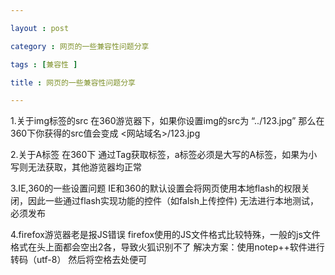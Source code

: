 ```yaml
---

layout : post

category : 网页的一些兼容性问题分享

tags : [兼容性 ]

title : 网页的一些兼容性问题分享

---
```

  

 1.关于img标签的src
              在360游览器下，如果你设置img的src为 “../123.jpg”
               那么在360下你获得的src值会变成  <网站域名>/123.jpg
         
2.关于A标签
               在360下 通过Tag获取标签，a标签必须是大写的A标签，如果为小写则无法获取，其他游览器均正常
 
 
3.IE,360的一些设置问题
               IE和360的默认设置会将网页使用本地flash的权限关闭，因此一些通过flash实现功能的控件（如falsh上传控件)
             无法进行本地测试，必须发布
            
 4.firefox游览器老是报JS错误
            firefox使用的JS文件格式比较特殊，一般的js文件格式在头上面都会空出2各，导致火狐识别不了
            解决方案：使用notep++软件进行转码（utf-8） 然后将空格去处便可

